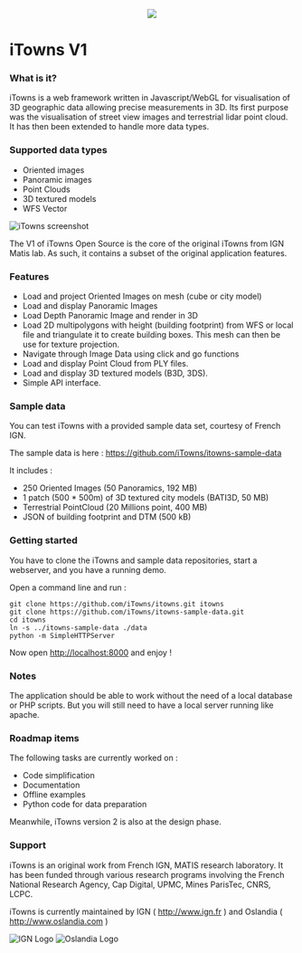 
<p align="center">
<img src="http://www.itowns.fr/images/logo-itowns2XS.png" />
</p>

# iTowns V1

### What is it?

iTowns is a web framework written in Javascript/WebGL for visualisation of 3D geographic data allowing precise measurements in 3D.
Its first purpose was the visualisation of street view images and terrestrial lidar point cloud. It has then been extended to handle more data types.

### Supported data types

- Oriented images
- Panoramic images
- Point Clouds
- 3D textured models
- WFS Vector
    
![iTowns screenshot](http://www.itowns.fr/videos/screenshotGIT.jpg)

The V1 of iTowns Open Source is the core of the original iTowns from IGN Matis lab. As such, it contains a subset of the original application features.

### Features

- Load and project Oriented Images on mesh (cube or city model)
- Load and display Panoramic Images
- Load Depth Panoramic Image and render in 3D
- Load 2D multipolygons with height (building footprint) from WFS or local file and triangulate it to create building boxes. This mesh can then be use for texture projection.
- Navigate through Image Data using click and go functions
- Load and display Point Cloud from PLY files.
- Load and display 3D textured models (B3D, 3DS).
- Simple API interface.

### Sample data

You can test iTowns with a provided sample data set, courtesy of French IGN.

The sample data is here : https://github.com/iTowns/itowns-sample-data

It includes :

- 250 Oriented Images (50 Panoramics, 192 MB)
- 1 patch (500 * 500m) of 3D textured city models (BATI3D, 50 MB)
- Terrestrial PointCloud (20 Millions point, 400 MB)
- JSON of building footprint and DTM (500 kB)

### Getting started

You have to clone the iTowns and sample data repositories, start a webserver, and you have a running demo.

Open a command line and run :

```
git clone https://github.com/iTowns/itowns.git itowns
git clone https://github.com/iTowns/itowns-sample-data.git
cd itowns
ln -s ../itowns-sample-data ./data
python -m SimpleHTTPServer
```

Now open [http://localhost:8000](http://localhost:8000) and enjoy !

### Notes

The application should be able to work without the need of a local database or PHP scripts. But you will still need to have a local server running like apache.

### Roadmap items

The following tasks are currently worked on :

- Code simplification
- Documentation
- Offline examples
- Python code for data preparation

Meanwhile, iTowns version 2 is also at the design phase.

### Support

iTowns is an original work from French IGN, MATIS research laboratory.
It has been funded through various research programs involving the French National Research Agency, Cap Digital, UPMC, Mines ParisTec, CNRS, LCPC.

iTowns is currently maintained by IGN ( http://www.ign.fr ) and Oslandia ( http://www.oslandia.com )

![IGN Logo](https://raw.githubusercontent.com/iTowns/itowns/master/images/IGN_logo_2012.png)
![Oslandia Logo](https://raw.githubusercontent.com/iTowns/itowns/master/images/Oslandia_logo.png)
